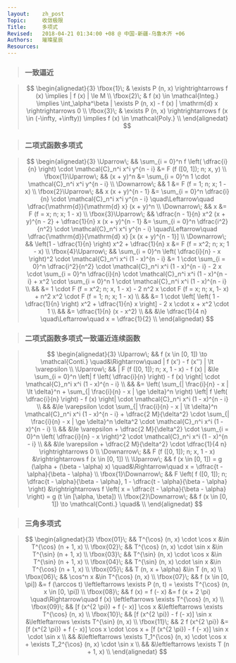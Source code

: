 ```yaml
---
layout:    zh_post
Topic:     收敛极限
Title:     多项式
Revised:   2018-04-21 01:34:00 +08 @ 中国-新疆-乌鲁木齐 +06
Authors:   璀璨星辰
Resources:
---
```


> ### 一致逼近

> $$
> \begin{alignedat}{3}
> \fbox{1}\; & \exists P (n, x) \rightrightarrows f (x) \implies | f (x) | \le M \\
> \fbox{2}\; & f (x) \in \mathcal{Integ.} \implies \int_\alpha^\beta | \exists P (n, x) - f (x) | \mathrm{d} x \rightrightarrows 0 \\
> \fbox{3}\; & \exists P (n, x) \rightrightarrows f (x \in (-\infty, +\infty)) \implies f (x) \in \mathcal{Poly.} \\ 
> \end{alignedat}
> $$
>

> ### 二项式函数多项式

> $$
> \begin{alignedat}{3}
> \Uparrow\;         &&           \sum_{i = 0}^n f \left( \dfrac{i}{n} \right) \cdot \mathcal{C}_n^i x^i y^{n - i} &= F (f ([0, 1]); n; x, y) \\
> \fbox{1}\Uparrow\; &&                                                                                  (x + y)^n &= \sum_{i = 0}^n 1 \cdot \mathcal{C}_n^i x^i y^{n - i} \\
> \Downarrow\;       &&                                                                                          1 &= F (f = 1; n; x; 1 - x) \\
> \fbox{2}\Uparrow\; &&                                                                          x (x + y)^{n - 1} &= \sum_{i = 0}^n \dfrac{i}{n} \cdot \mathcal{C}_n^i x^i y^{n - i} \quad\Leftarrow\quad \dfrac{\mathrm{d}}{\mathrm{d} x} (x + y)^n \\
> \Downarrow\;       &&                                                                                          x &= F (f = x; n; x; 1 - x) \\
> \fbox{3}\Uparrow\; &&                      \dfrac{n - 1}{n} x^2 (x + y)^{n - 2} + \dfrac{1}{n} x (x + y)^{n - 1} &= \sum_{i = 0}^n \dfrac{i^2}{n^2} \cdot \mathcal{C}_n^i x^i y^{n - i} \quad\Leftarrow\quad \dfrac{\mathrm{d}}{\mathrm{d} x} [x (x + y)^{n - 1}] \\
> \Downarrow\;       &&                                        \left(1 - \dfrac{1}{n} \right) x^2 + \dfrac{1}{n} x &= F (f = x^2; n; x; 1 - x) \\
> \fbox{4}\Uparrow\; && \sum_{i = 0}^n \left( \dfrac{i}{n} - x \right)^2 \cdot \mathcal{C}_n^i x^i (1 - x)^{n - i} &= 1 \cdot \sum_{i = 0}^n \dfrac{i^2}{n^2} \cdot \mathcal{C}_n^i x^i (1 - x)^{n - i} - 2 x \cdot \sum_{i = 0}^n \dfrac{i}{n} \cdot \mathcal{C}_n^i x^i (1 - x)^{n - i} + x^2 \cdot \sum_{i = 0}^n 1 \cdot \mathcal{C}_n^i x^i (1 - x)^{n - i} \\
>                    &&                                                                                            &= 1 \cdot F (f = x^2; n; x, 1 - x) - 2 n^2 x \cdot F (f = x; n; x, 1- x) + n^2 x^2 \cdot F (f = 1; n; x; 1 - x) \\
>                    &&                                                                                            &= 1 \cdot \left[ \left( 1 - \dfrac{1}{n} \right) x^2 + \dfrac{1}{n} x \right] - 2 x \cdot x + x^2 \cdot 1 \\
>                    &&                                                                                            &= \dfrac{1}{n} (x - x^2) \\
>                    &&                                                                                            &\le \dfrac{1}{4 n} \quad\Leftarrow\quad x = \dfrac{1}{2} \\
> \end{alignedat}
> $$
>

> ### 二项式函数多项式一致逼近连续函数

> $$
> \begin{alignedat}{3}
> \Uparrow\;           &&                                                                 f (x \in [0, 1]) \to \mathcal{Conti.} \quad&\Rightarrow\quad | f (x') - f (x'') | \lt \varepsilon \\
> \Uparrow\;           &&                                                                    | F (f ([0, 1]); n; x, 1 - x) - f (x) | &\le \sum_{i = 0}^n \left| f \left( \dfrac{i}{n} \right) - f (x) \right| \cdot \mathcal{C}_n^i x^i (1 - x)^{n - i} \\
>                      &&                                                                                                            &= \left( \sum_{| \frac{i}{n} - x | \lt \delta}^n + \sum_{| \frac{i}{n} - x | \ge \delta}^n \right) \left| f \left( \dfrac{i}{n} \right) - f (x) \right| \cdot \mathcal{C}_n^i x^i (1 - x)^{n - i} \\
>                      &&                                                                                                            &\le \varepsilon \cdot \sum_{| \frac{i}{n} - x | \lt \delta}^n \mathcal{C}_n^i x^i (1 - x)^{n - i} + \dfrac{2 M}{\delta^2} \cdot \sum_{| \frac{i}{n} - x | \ge \delta}^n \delta^2 \cdot \mathcal{C}_n^i x^i (1 - x)^{n - i} \\
>                      &&                                                                                                            &\le \varepsilon + \dfrac{2 M}{\delta^2} \cdot \sum_{i = 0}^n \left( \dfrac{i}{n} - x \right)^2 \cdot \mathcal{C}_n^i x^i (1 - x)^{n - i} \\
>                      &&                                                                                                            &\le \varepsilon + \dfrac{2 M}{\delta^2} \cdot \dfrac{1}{4 n} \rightrightarrows 0 \\
> \Downarrow\;         &&                                                                                F (f ([0, 1]); n; x, 1 - x) &\rightrightarrows f (x \in [0, 1]) \\
> \Uparrow\;           &&                                                    f (x \in [0, 1]) = g (\alpha + (\beta - \alpha) x) \quad&\Rightarrow\quad x = \dfrac{t - \alpha}{\beta - \alpha} \\
> \fbox{1}\Downarrow\; && F \left( f ([0, 1]); n; \dfrac{t - \alpha}{\beta - \alpha}, 1 - \dfrac{t - \alpha}{\beta - \alpha} \right) &\rightrightarrows f \left( x = \dfrac{t - \alpha}{\beta - \alpha} \right) = g (t \in [\alpha, \beta]) \\
> \fbox{2}\Downarrow\; &&                                                                 f (x \in [0, 1]) \to \mathcal{Conti.} \quad& \\
> \end{alignedat}
> $$
>

> ### 三角多项式

> $$
> \begin{alignedat}{3}
> \fbox{01}\; &&     T^{\cos} (n, x) \cdot \cos x &\in T^{\cos} (n + 1, x)  \\
> \fbox{02}\; &&     T^{\cos} (n, x) \cdot \sin x &\in T^{\sin} (n + 1, x) \\
> \fbox{03}\; &&     T^{\sin} (n, x) \cdot \cos x &\in T^{\sin} (n + 1, x) \\
> \fbox{04}\; &&     T^{\sin} (n, x) \cdot \sin x &\in T^{\cos} (n + 1, x) \\
> \fbox{05}\; &&                T (n, x + \alpha) &\in T (n, x) \\
> \fbox{06}\; &&                         \cos^n x &\in T^{\cos} (n, x) \\
> \fbox{07}\; &&               f (x \in [0, \pi]) &= f (\arccos t) \leftleftarrows \exists P (n, t) = \exists T^{\cos} (n, x \in [0, \pi]) \\
> \fbox{08}\; &&                  f (x) = f (- x) &= f (x + 2 \pi) \quad\Rightarrow\quad f (x) \leftleftarrows \exists T^{\cos} (n, x) \\
> \fbox{09}\; && [f (x^{2 \pi}) + f (- x)] \cos x &\leftleftarrows \exists T^{\cos} (n, x) \\
> \fbox{10}\; && [f (x^{2 \pi}) - f (- x)] \sin x &\leftleftarrows \exists T^{\sin} (n, x) \\
> \fbox{11}\; &&                  2 f (x^{2 \pi}) &= [f (x^{2 \pi}) + f (- x)] \cos x \cdot \cos x + [f (x^{2 \pi}) - f (- x)] \sin x \cdot \sin x \\
>             &&                                  &\leftleftarrows \exists T_1^{\cos} (n, x) \cdot \cos x + \exists T_2^{\cos} (n, x) \cdot \sin x \\
>             &&                                  &\leftleftarrows \exists T (n + 1, x) \\
> \end{alignedat}
> $$
>